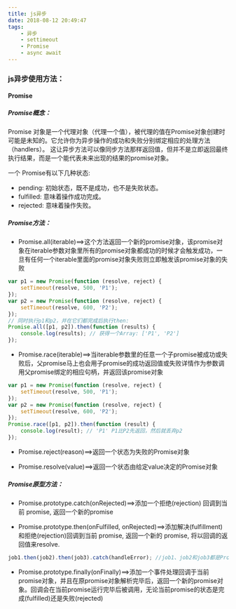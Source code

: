 ```yaml
---
title: js异步
date: 2018-08-12 20:49:47
tags: 
    - 异步
    - settimeout
    - Promise
    - async await    
---
```


### js异步使用方法：

#### Promise

##### Promise概念：
Promise 对象是一个代理对象（代理一个值），被代理的值在Promise对象创建时可能是未知的。它允许你为异步操作的成功和失败分别绑定相应的处理方法（handlers）。 这让异步方法可以像同步方法那样返回值，但并不是立即返回最终执行结果，而是一个能代表未来出现的结果的promise对象。

一个 Promise有以下几种状态:
* pending: 初始状态，既不是成功，也不是失败状态。
* fulfilled: 意味着操作成功完成。
* rejected: 意味着操作失败。

##### Promise方法：
* Promise.all(iterable)==>这个方法返回一个新的promise对象，该promise对象在iterable参数对象里所有的promise对象都成功的时候才会触发成功，一旦有任何一个iterable里面的promise对象失败则立即触发该promise对象的失败
```js
var p1 = new Promise(function (resolve, reject) {
    setTimeout(resolve, 500, 'P1');
});
var p2 = new Promise(function (resolve, reject) {
    setTimeout(resolve, 600, 'P2');
});
// 同时执行p1和p2，并在它们都完成后执行then:
Promise.all([p1, p2]).then(function (results) {
    console.log(results); // 获得一个Array: ['P1', 'P2']
});
```
* Promise.race(iterable)==>当iterable参数里的任意一个子promise被成功或失败后，父promise马上也会用子promise的成功返回值或失败详情作为参数调用父promise绑定的相应句柄，并返回该promise对象
```js
var p1 = new Promise(function (resolve, reject) {
    setTimeout(resolve, 500, 'P1');
});
var p2 = new Promise(function (resolve, reject) {
    setTimeout(resolve, 600, 'P2');
});
Promise.race([p1, p2]).then(function (result) {
    console.log(result); // 'P1' P1比P2先返回，然后就丢弃p2
});
```
* Promise.reject(reason)==>返回一个状态为失败的Promise对象

* Promise.resolve(value)==>返回一个状态由给定value决定的Promise对象

##### Promise原型方法：
* Promise.prototype.catch(onRejected)==>添加一个拒绝(rejection) 回调到当前 promise, 返回一个新的promise

* Promise.prototype.then(onFulfilled, onRejected)==>添加解决(fulfillment)和拒绝(rejection)回调到当前 promise, 返回一个新的 promise, 将以回调的返回值来resolve.
```js
job1.then(job2).then(job3).catch(handleError); //job1、job2和job3都是Promise对象。
```

* Promise.prototype.finally(onFinally)==>添加一个事件处理回调于当前promise对象，并且在原promise对象解析完毕后，返回一个新的promise对象。回调会在当前promise运行完毕后被调用，无论当前promise的状态是完成(fulfilled)还是失败(rejected)